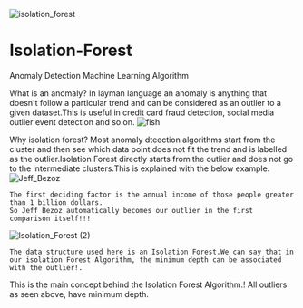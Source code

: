![isolation_forest](https://user-images.githubusercontent.com/60577980/140609005-b9220624-183e-43a5-b4a7-da37da361fed.png)
# Isolation-Forest
Anomaly Detection Machine Learning Algorithm

What is an anomaly?
In layman language an anomaly is anything that doesn't follow a particular trend and can be considered as an outlier to a given dataset.This is useful in credit card fraud detection, social media outlier event detection and so on.
![fish](https://user-images.githubusercontent.com/60577980/141651606-dcacd6c5-7ad2-4cb7-a9dd-196561105acd.png)
      
Why isolation forest?
       Most anomaly dteection algorithms start from the cluster and then see which data point does not fit the trend and is labelled as the outlier.Isolation Forest directly starts from the outlier and does not go to the intermediate clusters.This is explained with the below example.
       ![Jeff_Bezoz](https://user-images.githubusercontent.com/60577980/141651838-93017d21-dc9a-4d5b-9146-14619751f185.png)

    The first deciding factor is the annual income of those people greater than 1 billion dollars.
    So Jeff Bezoz automatically becomes our outlier in the first comparison itself!!!
    
   ![Isolation_Forest (2)](https://user-images.githubusercontent.com/60577980/141651775-57a24791-8ef0-41c2-811e-5a7fe0b34658.png)
    
    The data structure used here is an Isolation Forest.We can say that in our isolation Forest Algorithm, the minimum depth can be associated with the outlier!.
This is the main concept behind  the Isolation Forest Algorithm.!
All outliers as seen above, have minimum depth.


